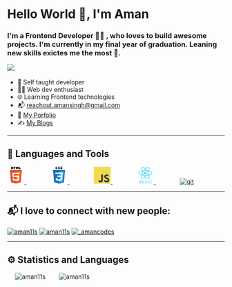 # Hello World 👋, I'm Aman 
### I'm a Frontend Developer 👨‍💻 , who loves to build awesome projects. I'm currently in my final year of graduation. Leaning new skills exictes me the most 💯. 

![](https://komarev.com/ghpvc/?username=aman11s&color=yellow)


- 🧠  Self taught developer
- 👨‍💻  Web dev enthusiast
- 🌐  Learning Frontend technologies
- 📬  reachout.amansingh@gmail.com
- 💼  [My Porfolio](https://amansingh.netlify.app)
- ✍️   [My Blogs](https://aman11s.hashnode.dev)

<hr>

## 🚀 Languages and Tools

<span style= "padding: 2em; padding-left: 0" > <a href="https://www.w3.org/html/" target="_blank"> <img src="https://raw.githubusercontent.com/devicons/devicon/master/icons/html5/html5-original-wordmark.svg" alt="html5" width="40" height="40"/> </a> </span>
<span style= "padding: 2em" > <a href="https://www.w3schools.com/css/" target="_blank"> <img src="https://raw.githubusercontent.com/devicons/devicon/master/icons/css3/css3-original-wordmark.svg" alt="css3" width="40" height="40"/> </a> </span>
<span style= "padding: 2em" > <a href="https://developer.mozilla.org/en-US/docs/Web/JavaScript" target="_blank"> <img src="https://raw.githubusercontent.com/devicons/devicon/master/icons/javascript/javascript-original.svg" alt="javascript" width="40" height="40"/> </a> </span>
<span style= "padding: 2em" > <a href="https://reactjs.org/" target="_blank"> <img src="https://raw.githubusercontent.com/devicons/devicon/master/icons/react/react-original-wordmark.svg" alt="react" width="40" height="40"/> </a>
</span>
<span style= "padding: 2em" ><a href="https://git-scm.com/" target="_blank"> <img src="https://www.vectorlogo.zone/logos/git-scm/git-scm-icon.svg" alt="git" width="40" height="40"/> </a></span>

<hr>

## 📬 I love to connect with new people: 

<p align="left">
<a href="https://twitter.com/aman11s" target="blank"><img align="center" src="https://raw.githubusercontent.com/rahuldkjain/github-profile-readme-generator/master/src/images/icons/Social/twitter.svg" alt="aman11s" height="30" width="40" /></a>
<a href="https://linkedin.com/in/aman11s" target="blank"><img align="center" src="https://raw.githubusercontent.com/rahuldkjain/github-profile-readme-generator/master/src/images/icons/Social/linked-in-alt.svg" alt="aman11s" height="30" width="40" /></a>
<a href="https://instagram.com/_amancodes" target="blank"><img align="center" src="https://raw.githubusercontent.com/rahuldkjain/github-profile-readme-generator/master/src/images/icons/Social/instagram.svg" alt="_amancodes" height="30" width="40" /></a>
</p>

<hr>

## ⚙️ Statistics and Languages

<span style= "padding: 1em" >&nbsp;<img src="https://github-readme-stats.vercel.app/api?username=aman11s&show_icons=true&locale=en&theme=cobalt" alt="aman11s" /></span>
<span style= "padding: 1em" ><img src="https://github-readme-stats.vercel.app/api/top-langs?username=aman11s&show_icons=true&locale=en&layout=compact&theme=cobalt" alt="aman11s" /></span>










 
